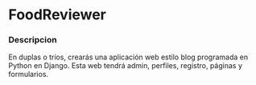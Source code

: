 # FoodReviewer

### Descripcion

En duplas o tríos, crearás una aplicación web estilo blog programada en Python en Django. Esta web tendrá admin, perfiles, registro, páginas y formularios.
